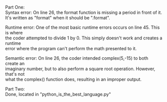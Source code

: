 Part One:  
Syntax error: On line 26, the format function is missing a period in front of it.  
It's written as "format" when it should be ".format".  
  
Runtime error: One of the most basic runtime errors occurs on line 45. This is where  
the coder attempted to divide 1 by 0. This simply doesn't work and creates a runtime  
error where the program can't perform the math presented to it.  
  
Semantic error: On line 26, the coder intended complex(5,-15) to both create an  
imaginary number, but to also perform a square root operation. However, that's not  
what the complex() function does, resulting in an improper output.  
  
Part Two:  
Done, located in "python\_is\_the\_best_language.py"
